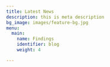 ```yaml
---
title: Latest News
description: this is meta description
bg_image: images/feature-bg.jpg
menu:
  main:
    name: Findings
    identifier: blog
    weight: 4

---
```

